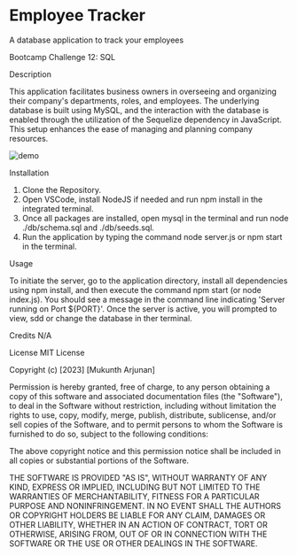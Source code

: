# Employee Tracker

A database application to track your employees

Bootcamp Challenge 12: SQL

Description


This application facilitates business owners in overseeing and organizing their company's departments, roles, and employees. The underlying database is built using MySQL, and the interaction with the database is enabled through the utilization of the Sequelize dependency in JavaScript. This setup enhances the ease of managing and planning company resources.
 
![demo](/demo.gif)


Installation

1. Clone the Repository. 
2. Open VSCode, install NodeJS if needed and run npm install in the integrated terminal.
3. Once all packages are installed, open mysql in the terminal and run node ./db/schema.sql and ./db/seeds.sql.
3. Run the application by typing the command node server.js or npm start in the terminal.


Usage

To initiate the server, go to the application directory, install all dependencies using npm install, and then execute the command npm start (or node index.js). You should see a message in the command line indicating 'Server running on Port ${PORT}'. Once the server is active, you will prompted to view, sdd or change the database in ther terminal.


Credits
N/A


License
MIT License

Copyright (c) [2023] [Mukunth Arjunan]

Permission is hereby granted, free of charge, to any person obtaining a copy of this software and associated documentation files (the "Software"), to deal in the Software without restriction, including without limitation the rights to use, copy, modify, merge, publish, distribute, sublicense, and/or sell copies of the Software, and to permit persons to whom the Software is furnished to do so, subject to the following conditions:

The above copyright notice and this permission notice shall be included in all copies or substantial portions of the Software.

THE SOFTWARE IS PROVIDED "AS IS", WITHOUT WARRANTY OF ANY KIND, EXPRESS OR IMPLIED, INCLUDING BUT NOT LIMITED TO THE WARRANTIES OF MERCHANTABILITY, FITNESS FOR A PARTICULAR PURPOSE AND NONINFRINGEMENT. IN NO EVENT SHALL THE AUTHORS OR COPYRIGHT HOLDERS BE LIABLE FOR ANY CLAIM, DAMAGES OR OTHER LIABILITY, WHETHER IN AN ACTION OF CONTRACT, TORT OR OTHERWISE, ARISING FROM, OUT OF OR IN CONNECTION WITH THE SOFTWARE OR THE USE OR OTHER DEALINGS IN THE SOFTWARE.